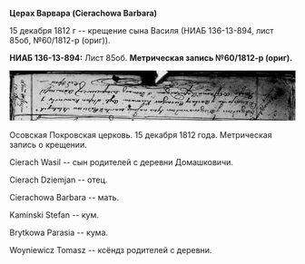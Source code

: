 **Церах Варвара (Cierachowa Barbara)**

15 декабря 1812 г -- крещение сына Василя (НИАБ 136-13-894, лист 85об,
№60/1812-р (ориг)).

**НИАБ 136-13-894:** Лист 85об. **Метрическая запись №60/1812-р
(ориг).**

![](./media/f7ead263aaa53c4a5ae821afc8ec98ff93200505.png)

Осовская Покровская церковь. 15 декабря 1812 года. Метрическая запись о
крещении.

Cierach Wasil -- сын родителей с деревни Домашковичи.

Cierach Dziemjan -- отец.

Cierachowa Barbara -- мать.

Kaminski Stefan -- кум.

Brytkowa Parasia -- кума.

Woyniewicz Tomasz -- ксёндз родителей с деревни.
